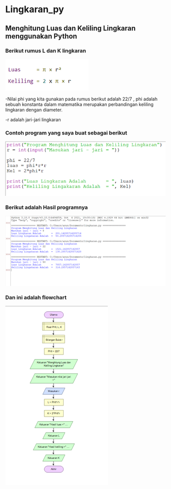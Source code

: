 # Lingkaran_py
## Menghitung Luas dan Keliling Lingkaran menggunakan Python
### Berikut rumus L dan K lingkaran 
![gambar1](ss/rumus.png)
<p>-Nilai phi yang kita gunakan pada rumus berikut adalah 22/7 , phi adalah sebuah konstanta dalam matematika merupakan perbandingan keliling lingkaran dengan diameter.
<p>-r adalah jari-jari lingkaran 

### Contoh program yang saya buat sebagai berikut 
![gambar2](ss/program.png)

### Berikut adalah Hasil programnya
![gambar3](ss/hasilnya.png)
### Dan ini adalah flowchart
![gambar4](ss/flow.png)




